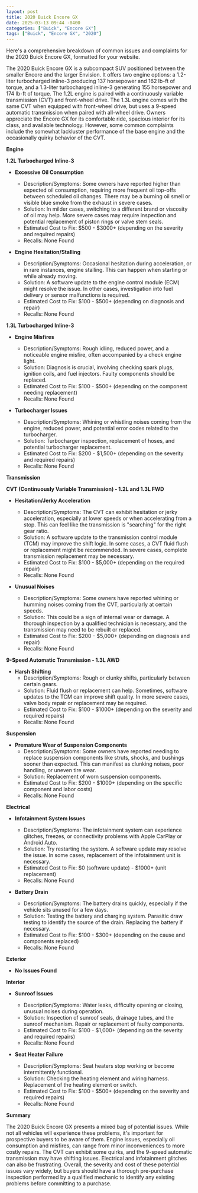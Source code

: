 ```yaml
---
layout: post
title: 2020 Buick Encore GX
date: 2025-03-13 09:44 -0400
categories: ["Buick", "Encore GX"]
tags: ["Buick", "Encore GX", "2020"]
---
```

Here's a comprehensive breakdown of common issues and complaints for the 2020 Buick Encore GX, formatted for your website.

The 2020 Buick Encore GX is a subcompact SUV positioned between the smaller Encore and the larger Envision. It offers two engine options: a 1.2-liter turbocharged inline-3 producing 137 horsepower and 162 lb-ft of torque, and a 1.3-liter turbocharged inline-3 generating 155 horsepower and 174 lb-ft of torque. The 1.2L engine is paired with a continuously variable transmission (CVT) and front-wheel drive. The 1.3L engine comes with the same CVT when equipped with front-wheel drive, but uses a 9-speed automatic transmission when paired with all-wheel drive. Owners appreciate the Encore GX for its comfortable ride, spacious interior for its class, and available technology. However, some common complaints include the somewhat lackluster performance of the base engine and the occasionally quirky behavior of the CVT.

**Engine**

**1.2L Turbocharged Inline-3**

*   **Excessive Oil Consumption**
    *   Description/Symptoms: Some owners have reported higher than expected oil consumption, requiring more frequent oil top-offs between scheduled oil changes. There may be a burning oil smell or visible blue smoke from the exhaust in severe cases.
    *   Solution: In milder cases, switching to a different brand or viscosity of oil may help. More severe cases may require inspection and potential replacement of piston rings or valve stem seals.
    *   Estimated Cost to Fix: $500 - $3000+ (depending on the severity and required repairs)
    *   Recalls: None Found

*   **Engine Hesitation/Stalling**
    *   Description/Symptoms: Occasional hesitation during acceleration, or in rare instances, engine stalling. This can happen when starting or while already moving.
    *   Solution: A software update to the engine control module (ECM) might resolve the issue. In other cases, investigation into fuel delivery or sensor malfunctions is required.
    *   Estimated Cost to Fix: $100 - $500+ (depending on diagnosis and repair)
    *   Recalls: None Found

**1.3L Turbocharged Inline-3**

*   **Engine Misfires**
    *   Description/Symptoms: Rough idling, reduced power, and a noticeable engine misfire, often accompanied by a check engine light.
    *   Solution: Diagnosis is crucial, involving checking spark plugs, ignition coils, and fuel injectors. Faulty components should be replaced.
    *   Estimated Cost to Fix: $100 - $500+ (depending on the component needing replacement)
    *   Recalls: None Found

*   **Turbocharger Issues**
    * Description/Symptoms: Whining or whistling noises coming from the engine, reduced power, and potential error codes related to the turbocharger.
    * Solution: Turbocharger inspection, replacement of hoses, and potential turbocharger replacement.
    * Estimated Cost to Fix: $200 - $1,500+ (depending on the severity and required repairs)
    * Recalls: None Found

**Transmission**

**CVT (Continuously Variable Transmission) - 1.2L and 1.3L FWD**

*   **Hesitation/Jerky Acceleration**
    *   Description/Symptoms: The CVT can exhibit hesitation or jerky acceleration, especially at lower speeds or when accelerating from a stop. This can feel like the transmission is "searching" for the right gear ratio.
    *   Solution: A software update to the transmission control module (TCM) may improve the shift logic. In some cases, a CVT fluid flush or replacement might be recommended. In severe cases, complete transmission replacement may be necessary.
    *   Estimated Cost to Fix: $100 - $5,000+ (depending on the required repair)
    *   Recalls: None Found

*   **Unusual Noises**
    *   Description/Symptoms: Some owners have reported whining or humming noises coming from the CVT, particularly at certain speeds.
    *   Solution: This could be a sign of internal wear or damage. A thorough inspection by a qualified technician is necessary, and the transmission may need to be rebuilt or replaced.
    *   Estimated Cost to Fix: $200 - $5,000+ (depending on diagnosis and repair)
    *   Recalls: None Found

**9-Speed Automatic Transmission - 1.3L AWD**

*   **Harsh Shifting**
    *   Description/Symptoms: Rough or clunky shifts, particularly between certain gears.
    *   Solution: Fluid flush or replacement can help. Sometimes, software updates to the TCM can improve shift quality. In more severe cases, valve body repair or replacement may be required.
    *   Estimated Cost to Fix: $100 - $1000+ (depending on the severity and required repairs)
    *   Recalls: None Found

**Suspension**

*   **Premature Wear of Suspension Components**
    *   Description/Symptoms: Some owners have reported needing to replace suspension components like struts, shocks, and bushings sooner than expected. This can manifest as clunking noises, poor handling, or uneven tire wear.
    *   Solution: Replacement of worn suspension components.
    *   Estimated Cost to Fix: $200 - $1000+ (depending on the specific component and labor costs)
    *   Recalls: None Found

**Electrical**

*   **Infotainment System Issues**
    *   Description/Symptoms: The infotainment system can experience glitches, freezes, or connectivity problems with Apple CarPlay or Android Auto.
    *   Solution: Try restarting the system. A software update may resolve the issue. In some cases, replacement of the infotainment unit is necessary.
    *   Estimated Cost to Fix: $0 (software update) - $1000+ (unit replacement)
    *   Recalls: None Found

*   **Battery Drain**
    *   Description/Symptoms: The battery drains quickly, especially if the vehicle sits unused for a few days.
    *   Solution: Testing the battery and charging system. Parasitic draw testing to identify the source of the drain. Replacing the battery if necessary.
    *   Estimated Cost to Fix: $100 - $300+ (depending on the cause and components replaced)
    *   Recalls: None Found

**Exterior**

*   **No Issues Found**

**Interior**

*   **Sunroof Issues**
    * Description/Symptoms: Water leaks, difficulty opening or closing, unusual noises during operation.
    * Solution: Inspection of sunroof seals, drainage tubes, and the sunroof mechanism. Repair or replacement of faulty components.
    * Estimated Cost to Fix: $100 - $1,000+ (depending on the severity and required repairs)
    * Recalls: None Found

*   **Seat Heater Failure**
    *   Description/Symptoms: Seat heaters stop working or become intermittently functional.
    *   Solution: Checking the heating element and wiring harness. Replacement of the heating element or switch.
    *   Estimated Cost to Fix: $100 - $500+ (depending on the severity and required repairs)
    *   Recalls: None Found

**Summary**

The 2020 Buick Encore GX presents a mixed bag of potential issues. While not all vehicles will experience these problems, it's important for prospective buyers to be aware of them. Engine issues, especially oil consumption and misfires, can range from minor inconveniences to more costly repairs. The CVT can exhibit some quirks, and the 9-speed automatic transmission may have shifting issues. Electrical and infotainment glitches can also be frustrating. Overall, the severity and cost of these potential issues vary widely, but buyers should have a thorough pre-purchase inspection performed by a qualified mechanic to identify any existing problems before committing to a purchase.

